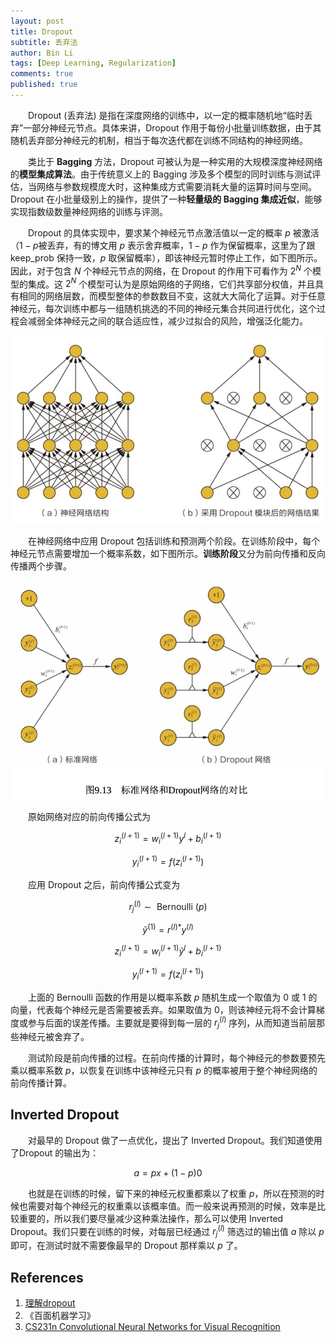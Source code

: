 ```yaml
---
layout: post
title: Dropout
subtitle: 丢弃法
author: Bin Li
tags: [Deep Learning, Regularization]
comments: true
published: true
---
```


　　Dropout (丢弃法) 是指在深度网络的训练中，以一定的概率随机地“临时丢弃”一部分神经元节点。具体来讲，Dropout 作用于每份小批量训练数据，由于其随机丢弃部分神经元的机制，相当于每次迭代都在训练不同结构的神经网络。

　　类比于 **Bagging** 方法，Dropout 可被认为是一种实用的大规模深度神经网络的**模型集成算法**。由于传统意义上的 Bagging 涉及多个模型的同时训练与测试评估，当网络与参数规模庞大时，这种集成方式需要消耗大量的运算时间与空间。Dropout 在小批量级别上的操作，提供了一种**轻量级的 Bagging 集成近似**，能够实现指数级数量神经网络的训练与评测。

　　Dropout 的具体实现中，要求某个神经元节点激活值以一定的概率 $p$ 被激活（$1-p$被丢弃，有的博文用 $p$ 表示舍弃概率，$1-p$ 作为保留概率，这里为了跟 keep_prob 保持一致，$p$ 取保留概率），即该神经元暂时停止工作，如下图所示。因此，对于包含 $N$ 个神经元节点的网络，在 Dropout 的作用下可看作为 $2^N$ 个模型的集成。这 $2^N$ 个模型可认为是原始网络的子网络，它们共享部分权值，并且具有相同的网络层数，而模型整体的参数数目不变，这就大大简化了运算。对于任意神经元，每次训练中都与一组随机挑选的不同的神经元集合共同进行优化，这个过程会减弱全体神经元之间的联合适应性，减少过拟合的风险，增强泛化能力。

<p align="center">
  <img width="500" height="" src="/img/media/15620738408794.jpg">
</p>

　　在神经网络中应用 Dropout 包括训练和预测两个阶段。在训练阶段中，每个神经元节点需要增加一个概率系数，如下图所示。**训练阶段**又分为前向传播和反向传播两个步骤。

<p align="center">
  <img width="500" height="" src="/img/media/15620741218791.jpg">
</p>

　　原始网络对应的前向传播公式为

$$
z_{i}^{(l+1)}=w_{i}^{(l+1)} y^{l}+b_{i}^{(l+1)}
$$

$$
y_{i}^{(l+1)}=f\left(z_{i}^{(l+1)}\right)
$$

　　应用 Dropout 之后，前向传播公式变为

$$
r_{j}^{(l)} \sim \text { Bernoulli }(p)
$$

$$
\tilde{y}^{(1)}=r^{(l) *} y^{(l)}
$$

$$
z_{i}^{(l+1)}=w_{i}^{(l+1)} \tilde{y}^{l}+b_{i}^{(l+1)}
$$

$$
y_{i}^{(l+1)}=f\left(z_{i}^{(l+1)}\right)
$$

　　上面的 Bernoulli 函数的作用是以概率系数 $p$ 随机生成一个取值为 $0$ 或 $1$ 的向量，代表每个神经元是否需要被丢弃。如果取值为 $0$，则该神经元将不会计算梯度或参与后面的误差传播。主要就是要得到每一层的 $r_{j}^{(l)}$ 序列，从而知道当前层那些神经元被舍弃了。

　　测试阶段是前向传播的过程。在前向传播的计算时，每个神经元的参数要预先乘以概率系数 $p$，以恢复在训练中该神经元只有 $p$ 的概率被用于整个神经网络的前向传播计算。


## Inverted Dropout
　　对最早的 Dropout 做了一点优化，提出了 Inverted Dropout。我们知道使用了Dropout 的输出为：

$$
a = px + (1-p)0
$$

　　也就是在训练的时候，留下来的神经元权重都乘以了权重 $p$，所以在预测的时候也需要对每个神经元的权重乘以该概率值。而一般来说再预测的时候，效率是比较重要的，所以我们要尽量减少这种乘法操作，那么可以使用 Inverted Dropout。我们只要在训练的时候，对每层已经通过 $r_{j}^{(l)}$ 筛选过的输出值 $a$ 除以 $p$ 即可，在测试时就不需要像最早的 Dropout 那样乘以 $p$ 了。

## References
1. [理解dropout](https://blog.csdn.net/stdcoutzyx/article/details/49022443)
2. 《百面机器学习》
3. [CS231n Convolutional Neural Networks for Visual Recognition](http://cs231n.github.io/neural-networks-2/#reg)